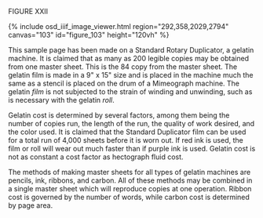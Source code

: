 FIGURE XXII

{% include osd_iiif_image_viewer.html region="292,358,2029,2794" canvas="103" id="figure_103" height="120vh" %}

This sample page has been made on a Standard Rotary
Duplicator, a gelatin machine. It is claimed that as many 
as 200 legible copies may be obtained from one master
sheet. This is the 84 copy from the master sheet. The
gelatin film is made in a 9" x 15" size and is placed in
the machine much the same as a stencil is placed on the
drum of a Mimeograph machine. The gelatin *film* is not
subjected to the strain of winding and unwinding, such as 
is necessary with the gelatin *roll*.

Gelatin cost is determined by several factors, among
them being the number of copies run, the length of the 
run, the quality of work desired, and the color used. It
is claimed that the Standard Duplicator film can be used
for a total run of 4,000 sheets before it is worn out.
If red ink is used, the film or roll will wear out much
faster than if purple ink is used. Gelatin cost is not
as constant a cost factor as hectograph fluid cost. 

The methods of making master sheets for all types of
gelatin machines are pencils, ink, ribbons, and carbon. 
All of these methods may be combined in a single master
sheet which will reproduce copies at one operation. Ribbon 
cost is governed by the number of words, while carbon
cost is determined by page area. 

